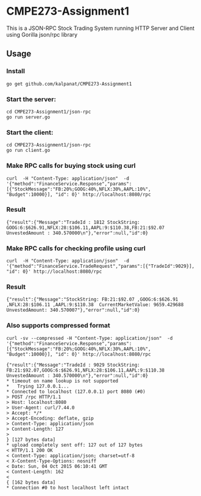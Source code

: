 # CMPE273-Assignment1

This is a JSON-RPC Stock Trading System running HTTP Server and Client using Gorilla json/rpc library

## Usage

### Install

```
go get github.com/kalpanat/CMPE273-Assignment1
```

### Start the  server:

```
cd CMPE273-Assignment1/json-rpc
go run server.go

```

### Start the  client:

```
cd CMPE273-Assignment1/json-rpc
go run client.go

```

### Make RPC calls for buying stock using curl
```
curl  -H "Content-Type: application/json"  -d '{"method":"FinanceService.Response","params":[{"StockMessage":"FB:20%;GOOG:40%,NFLX:30%,AAPL:10%", "Budget":10000}], "id": 0}' http://localhost:8080/rpc

```

### Result
```
{"result":{"Message":"TradeId : 1812 StockString: GOOG:6:$626.91,NFLX:28:$106.11,AAPL:9:$110.38,FB:21:$92.07 UnvestedAmount : 340.570000\n"},"error":null,"id":0}

```
### Make RPC calls for checking profile using curl

```
curl  -H "Content-Type: application/json"  -d '{"method":"FinanceService.TradeRequest","params":[{"TradeId":9029}], "id": 0}' http://localhost:8080/rpc

```

### Result
```
{"result":{"Message":"StockString: FB:21:$92.07 ,GOOG:6:$626.91 ,NFLX:28:$106.11 ,AAPL:9:$110.38  CurrentMarketValue: 9659.429688 UnvestedAmount: 340.570007"},"error":null,"id":0}

```

### Also supports compressed format

```
curl -sv --compressed -H "Content-Type: application/json"  -d '{"method":"FinanceService.Response","params":
[{"StockMessage":"FB:20%;GOOG:40%,NFLX:30%,AAPL:10%", "Budget":10000}], "id": 0}' http://localhost:8080/rpc
```

```
{"result":{"Message":"TradeId : 9029 StockString: FB:21:$92.07,GOOG:6:$626.91,NFLX:28:$106.11,AAPL:9:$110.38 UnvestedAmount : 340.570000\n"},"error":null,"id":0}
* timeout on name lookup is not supported
*   Trying 127.0.0.1...
* Connected to localhost (127.0.0.1) port 8080 (#0)
> POST /rpc HTTP/1.1
> Host: localhost:8080
> User-Agent: curl/7.44.0
> Accept: */*
> Accept-Encoding: deflate, gzip
> Content-Type: application/json
> Content-Length: 127
>
} [127 bytes data]
* upload completely sent off: 127 out of 127 bytes
< HTTP/1.1 200 OK
< Content-Type: application/json; charset=utf-8
< X-Content-Type-Options: nosniff
< Date: Sun, 04 Oct 2015 06:10:41 GMT
< Content-Length: 162
<
{ [162 bytes data]
* Connection #0 to host localhost left intact
```